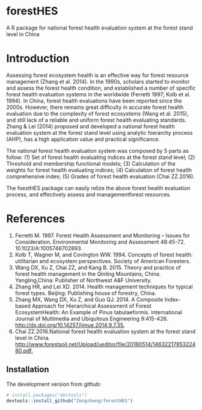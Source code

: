 # forestHES

A R package for national forest health evaluation system at the forest stand level in China

# Introduction

Assessing forest ecosystem health is an effective way for forest resource management (Zhang et al. 2014). In the 1990s, scholars started to monitor and assess the forest health condition, and established a number of specific forest health 
evaluation systems in the worldwide (Ferretti 1997; Kolb et al. 1994). In China, forest health evaluations have been reported since the 2000s. However, there remains great difficulty in accurate forest health evaluation due to the complexity of forest ecosystems (Wang et al. 2015), and still lack of a reliable and uniform forest health evaluating standards. Zhang & Lei (2014) proposed and developed a national forest health evaluation system at the forest stand level using analytic hierarchy process (AHP), has a high application value and practical significance.

The national forest health evaluation system was composed by 5 parts as follow: (1) Set of forest health evaluating indices at the forest stand level; (2) Threshold and membership functional models; (3) Calculation of the weights for forest health
evaluating indices; (4) Calculation of forest health comprehensive index; (5) Grades of forest health evaluation (Chai ZZ.2016).

The foestHES package can easily relize the above forest health evaluation process, and effectively assess and managementforest resources.
    
# References 
1.	Ferretti M. 1997. Forest Health Assessment and Monitoring – Issues for Consideration. Environmental Monitoring and Assessment 48:45-72. 10.1023/A:1005748702893.
2.	Kolb T, Wagner M, and Covington WW. 1994. Concepts of forest health: utilitarian and ecosystem perspectives. Society of American Foresters.
3.	Wang DX, Xu Z, Chai ZZ, and Kang B. 2015. Theory and practice of forest health management in the Qinling Mountains, China. Yangling,China: Publisher of Northwest A&F University.
4.	Zhang HR, and Lei XD. 2014. Health management techniques for typical forest types. Beijing: Publishing house of forestry, China.
5.	Zhang MX, Wang DX, Xu Z, and Guo QJ. 2014. A Composite Index-based Approach for Hierarchical Assessment of Forest EcosystemHealth: An Example of Pinus tabulaeformis. International Journal of Multimedia and Ubiquitous Engineering 9:415-426. <http://dx.doi.org/10.14257/ijmue.2014.9.7.35.>
6.	Chai ZZ.2016.National forest health evaluation system at the forest stand level in China.   <http://www.forestsoil.net/Upload/ueditor/file/20160514/1463221795322480.pdf.>

## Installation

The development version from github:

```R
# install.packages("devtools")
devtools::install_github("Zongzheng/forestHES")
```

